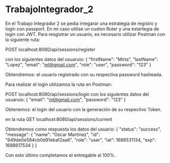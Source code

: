 # TrabajoIntegrador_2

En el Trabajo Integrador 2 se pedia integarar una estrategia de registro y login con passport. En mi caso utilise un custon Ruter y una estartegia de login con JWT.
Para resgistrar un usuario, es necesario utilizar Postman con la siguiente ruta: 

POST localhost:8080/api/sessions/register 

con los siguientes datos del usuaruio:
{
"firstName": "Mirta",
"lastName": "Lopez",
"email": "ml@gmail.com",
"role": "user",
"password": "123"
}

Obtendremos: el usuario registrado con su respectiva password hasheada. 

Para realizar el login utilizamos la ruta en Postman: 

POST localhost:8080/api/sessions/login
con los siguientes datos del usuaruio:
{
"email": "ml@gmail.com",
"password": "123"
}

Obtenemos: el login del usuario con la generación de su respectivo Token.

en la ruta GET localhost:8080/api/sessions/current

Obtendremos como respuesta los datos del usuario: 
{
    "status": "success",
    "message": {
        "name": "Oscar Martinez",
        "id": "649de0e584cb0d91ebaf2aa6",
        "role": "user",
        "iat": 1688531134,
        "exp": 1688617534
    }
}

Con esto último completamos el entregable al 100%.
